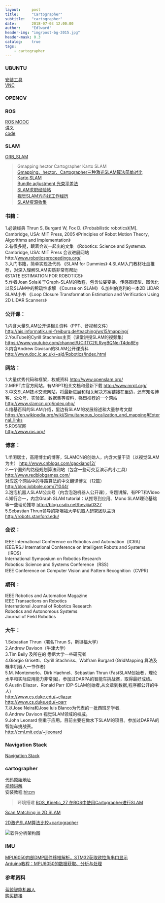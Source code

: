 ```yaml
---
layout:     post
title:      "Cartographer"
subtitle:   "cartographer"
date:       2018-07-03 12:00:00
author:     "Edlward"
header-img: "img/post-bg-2015.jpg"
header-mask: 0.3
catalog:    true
tags:
    - cartographer
---
```



### UBUNTU
[安装工具](http://www.upantool.com/qidong/2011/UltraISO_v9.5.0.2800.html)  
[VNC](https://www.cnblogs.com/xuliangxing/p/7642650.html)    
### OPENCV  


### ROS
[ROS MOOC](https://www.icourse163.org/course/ISCAS-1002580008)    
[讲义](https://legacy.gitbook.com/book/sychaichangkun/ros-tutorial-icourse163/details)    
[code](https://github.com/DroidAITech/ROS-Academy-for-Beginners)      

### SLAM
[ORB_SLAM](https://github.com/raulmur/ORB_SLAM)  
>Gmapping hector Cartographer  Karto SLAM  
[Gmapping、hector、Cartographer三种激光SLAM算法简单对比](https://blog.csdn.net/jeff_lee_/article/details/77869987)  
[Karto SLAM](https://blog.csdn.net/qq_24893115/article/details/52965410?locationNum=4&fps=1)  
[Bundle adjustment 光束平差法](https://blog.csdn.net/x_r_su/article/details/55270838)  
[SLAM求职经验帖](https://zhuanlan.zhihu.com/p/28565563)  
[视觉SLAM方向找工作经历](https://www.cnblogs.com/xtl9/p/8053331.html)   
[SLAM资源收集](https://blog.csdn.net/scliu12345/article/details/50813735)  


### 书籍：  
1.必读经典
Thrun S, Burgard W, Fox D. 《Probabilistic robotics》[M]. Cambridge, USA: MIT Press, 2005
《Principles of Robot Motion Theory，Algorithms and Implementation》  
2.有很多期，跟着会议一起出的文集
《Robotics: Science and Systems》. Cambridge, USA: MIT Press
会议进展网站http://www.roboticsproceedings.org/  
3.入门书籍，简单实现及代码 
《SLAM for Dummies》
4.SLAM入门教材吐血推荐，对深入理解SLAM实质非常有帮助  
《STATE ESTIMATION FOR ROBOTICS》  
5.作者Joan Sola关于Graph-SLAM的教程，包含位姿变换、传感器模型、图优化以及SLAM中的稀疏性求解
《Course on SLAM》
6.加州伯克利的一本2D LIDAR SLAM小书
《Loop Closure Transformation Estimation and Verification Using 2D LiDAR Scanners》
   
### 公开课：  
1.内含大量SLAM公开课相关资料（PPT、音视频文件） 
http://ais.informatik.uni-freiburg.de/teaching/ws15/mapping/  
2.YouTube的Cyrill Stachniss主页（课堂讲授SLAM的视频集）
https://www.youtube.com/channel/UCi1TC2fLRvgBQNe-T4dp8Eg  
3.内含Andrew Davison的SLAM公开课资料
http://www.doc.ic.ac.uk/~ajd/Robotics/index.html  
 
### 网站：  
1.大量优秀代码和框架，权威资料
http://www.openslam.org/  
2.MRPT库官方网站，有MRPT相关文档和最新下载
http://www.mrpt.org/  
3.中文SLAM技术交流网站，将最新进展和相关解决方案链接在里边，还有知名博客、公众号、实验室、数据集等资料，强烈推荐的一个网站
http://www.slamcn.org/index.php/  
4.维基百科的SLAM介绍，里边有SLAM的发展综述和大量参考文献
https://en.wikipedia.org/wiki/Simultaneous_localization_and_mapping#External_links  
5.ROS官网  
http://www.ros.org/
   
### 博客：  
1.半闲居士，高翔博士的博客，SLAMCN的创始人，内含大量干货（以视觉SLAM为主）
http://www.cnblogs.com/gaoxiang12/  
2.一个国外的路径规划算法网站（包含一些可交互演示的小工具）
http://www.redblobgames.com/  
对应这个网站中的寻路算法的中文翻译博文（12篇）
http://blog.jobbole.com/71044/  
3.泡泡机器人SLAM公众号（内含泡泡机器人公开课），专题讲解，有PPT和Video  
4.知行合一，内含Graph SLAM tutorial：从推导到应用、Mono SLAM理论基础等一些理论推导
http://blog.csdn.net/heyijia0327  
5.Sebastian Thrun领导的斯坦福大学机器人研究团队主页
http://robots.stanford.edu/  
   
### 会议：  
IEEE International Conference on Robotics and Automation（ICRA）  
IEEE/RSJ International Conference on Intelligent Robots and Systems（IROS）  
International Symposium on Robotics Research  
Robotics: Science and Systems Conference（RSS）  
IEEE Conference on Computer Vision and Pattern Recognition（CVPR）  
   
### 期刊：  
IEEE Robotics and Automation Magazine  
IEEE Transactions on Robotics  
International Journal of Robotics Research  
Robotics and Autonomous Systems  
Journal of Field Robotics  
   
### 大牛：  
1.Sebastian Thrun（署名Thrun S，斯坦福大学）  
2.Andrew Davison（牛津大学）  
3.Tim Beily 及所在的 悉尼大学一些研究者  
4.Giorgio Grisetti、Cyrill Stachniss、Wolfram Burgard (GridMapping 算法及概率机器人一书作者)  
5.M. Montemerlo、Dirk Haehnel、Sebastian Thrun (FastSLAM创始者，理论水平和实际应用能力非常强)。参加过DARPA的智能车挑战赛，取得最好成绩。  
6.Austin Eliazar、Ronald Parr (DP-SLAM创始者,从文章到数据,程序都公开的牛人)  
http://www.cs.duke.edu/~eliazar  
http://www.cs.duke.edu/~parr  
7.以Jose Neira和Jose luis Blanco为代表的一批西班牙学者.  
8.Andrew Davison 视觉SLAM领域的权威。  
9.John Leonard 侧重于应用。目前主要在做水下SLAM的项目。参加过DARPA的智能车挑战赛。  
http://cml.mit.edu/~jleonard  
    
### Navigation Stack
[Navigation Stack](https://github.com/ros-planning/navigation)  

### cartographer
[代码原始地址](https://github.com/googlecartographer/cartographer)  
[视频讲解](https://www.youtube.com/watch?v=wVsfCnyt5jA)  
安装教程:[hitcm](https://www.cnblogs.com/hitcm/p/5939507.html)     

>环境搭建
[ROS_Kinetic_27 在ROS中使用Cartographer进行SLAM](https://blog.csdn.net/zhangrelay/article/details/52757573)    


[Scan Matching in 2D SLAM ](https://mp.weixin.qq.com/s?__biz=MzI5MTM1MTQwMw==&mid=2247484537&idx=1&sn=86200d961cf933896a9781bbe58442cc&chksm=ec10ba7ddb67336ba920a3c6b7e6414a0131bb775d6695e526d25dc6d377e31578684e83f802&scene=1&srcid=0925Vlxe9psorns6CY8O4sC7#rd)    

[2D激光SLAM算法比较+cartographer](https://blog.csdn.net/hjwang1/article/details/62236432)  

![软件分析架构图](http://p3.pstatp.com/large/191800014597caf46e29)
### IMU
[MPU6050内部DMP固件移植解析，STM32获取欧拉角串口显示](https://blog.csdn.net/haha1fan/article/details/72440574)    
[Arduino教程：MPU6050的数据获取、分析与处理](https://zhuanlan.zhihu.com/p/20082486?columnSlug=devymex)  
### 参考资料  
[蓝鲸智能机器人](http://www.bwbot.org/zh-cn/)  
[购买链接](https://item.taobao.com/item.htm?spm=0.0.0.0.4RIgI2&id=527426530377)
